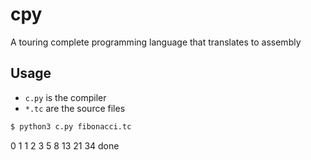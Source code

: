 # cpy

A touring complete programming language that translates to assembly

## Usage

* `c.py` is the compiler
* `*.tc` are the source files


```bash
$ python3 c.py fibonacci.tc
```
0
1
1
2
3
5
8
13
21
34
done
```